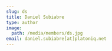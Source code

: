 ```yaml
---
slug: ds
title: Daniel Subiabre
type: author
image:
  path: /media/members/ds.jpg
email: daniel.subiabre[at]platoniq.net
---
```

